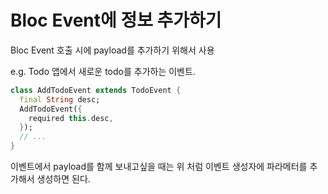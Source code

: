 # Bloc Event에 정보 추가하기 
Bloc Event 호출 시에 payload를 추가하기 위해서 사용

e.g. Todo 앱에서 새로운 todo를 추가하는 이벤트. 
```dart
class AddTodoEvent extends TodoEvent {
  final String desc;
  AddTodoEvent({
    required this.desc,
  });
  // ...
}
```
이벤트에서 payload를 함께 보내고싶을 때는 위 처럼 이벤트 생성자에 파라메터를 추가해서 생성하면 된다. 
